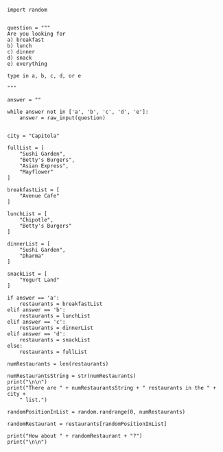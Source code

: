     import random


    question = """
    Are you looking for 
    a) breakfast 
    b) lunch 
    c) dinner
    d) snack
    e) everything

    type in a, b, c, d, or e

    """

    answer = ""

    while answer not in ['a', 'b', 'c', 'd', 'e']:
        answer = raw_input(question)


    city = "Capitola"

    fullList = [
        "Sushi Garden",
        "Betty's Burgers",
        "Asian Express",
        "Mayflower"
    ]

    breakfastList = [
        "Avenue Cafe"
    ]

    lunchList = [
        "Chipotle",
        "Betty's Burgers"
    ]

    dinnerList = [
        "Sushi Garden",
        "Dharma"
    ]

    snackList = [
        "Yogurt Land"
    ]

    if answer == 'a':
        restaurants = breakfastList
    elif answer == 'b':
        restaurants = lunchList
    elif answer == 'c':
        restaurants = dinnerList
    elif answer == 'd':
        restaurants = snackList
    else:
        restaurants = fullList

    numRestaurants = len(restaurants)

    numRestaurantsString = str(numRestaurants)
    print("\n\n")
    print("There are " + numRestaurantsString + " restaurants in the " + city +
        " list.")

    randomPositionInList = random.randrange(0, numRestaurants)

    randomRestaurant = restaurants[randomPositionInList]

    print("How about " + randomRestaurant + "?")
    print("\n\n")
